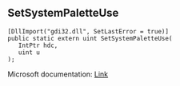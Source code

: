 ## SetSystemPaletteUse

```
[DllImport("gdi32.dll", SetLastError = true)]
public static extern uint SetSystemPaletteUse(
   IntPtr hdc,
   uint u
);
```

Microsoft documentation: [Link](https://docs.microsoft.com/en-us/windows/win32/api/wingdi/nf-wingdi-setsystempaletteuse)
